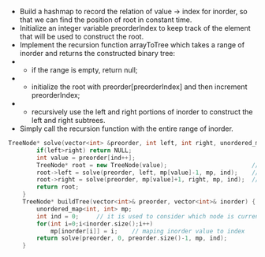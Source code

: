 - Build a hashmap to record the relation of value -> index for inorder, so that we can find the position of root in constant time.
- Initialize an integer variable preorderIndex to keep track of the element that will be used to construct the root.
- Implement the recursion function arrayToTree which takes a range of inorder and returns the constructed binary tree:
- - if the range is empty, return null;
- - initialize the root with preorder[preorderIndex] and then increment preorderIndex;
- - recursively use the left and right portions of inorder to construct the left and right subtrees.
- Simply call the recursion function with the entire range of inorder.

```cpp 
TreeNode* solve(vector<int> &preorder, int left, int right, unordered_map<int, int> &mp, int &ind){
        if(left>right) return NULL;
        int value = preorder[ind++];
        TreeNode* root = new TreeNode(value);                        // root
        root->left = solve(preorder, left, mp[value]-1, mp, ind);    // left
        root->right = solve(preorder, mp[value]+1, right, mp, ind);  // right
        return root;
    }
    TreeNode* buildTree(vector<int>& preorder, vector<int>& inorder) {
        unordered_map<int, int> mp;
        int ind = 0;     // it is used to consider which node is currently being used as root node
        for(int i=0;i<inorder.size();i++)
            mp[inorder[i]] = i;    // maping inorder value to index
        return solve(preorder, 0, preorder.size()-1, mp, ind);   
    }
```
